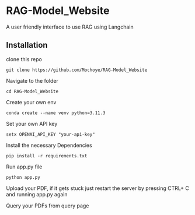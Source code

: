 # RAG-Model_Website
A user friendly interface to use RAG using Langchain


## Installation

clone this repo

```
git clone https://github.com/Mochoye/RAG-Model_Website
```
Navigate to the folder

```
cd RAG-Model_Website
```

Create your own env
```
conda create --name venv python=3.11.3
```
Set your own API key

```
setx OPENAI_API_KEY "your-api-key"
```
Install the necessary Dependencies 
```
pip install -r requirements.txt
```


Run app.py file
```
python app.py
```
Upload your PDF, if it gets stuck just restart the server by pressing CTRL+ C and running app.py again

Query your PDFs from query page
